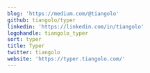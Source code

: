 ```yaml
---
blog: 'https://medium.com/@tiangolo'
github: tiangolo/typer
linkedin: 'https://linkedin.com/in/tiangolo'
logohandle: tiangolo_typer
sort: typer
title: Typer
twitter: tiangolo
website: 'https://typer.tiangolo.com/'
---
```

